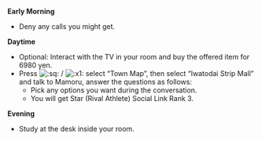 **Early Morning**

- Deny any calls you might get.

**Daytime**

- Optional: Interact with the TV in your room and buy the offered item for 6980 yen.
- Press ![:sq:](/assets/square.png) / ![:x1:](/assets/x1.png) select “Town Map”, then select “Iwatodai Strip Mall” and talk to Mamoru, answer the questions as follows:
  - Pick any options you want during the conversation.
  - You will get Star (Rival Athlete) Social Link Rank 3.

**Evening**

- Study at the desk inside your room.
